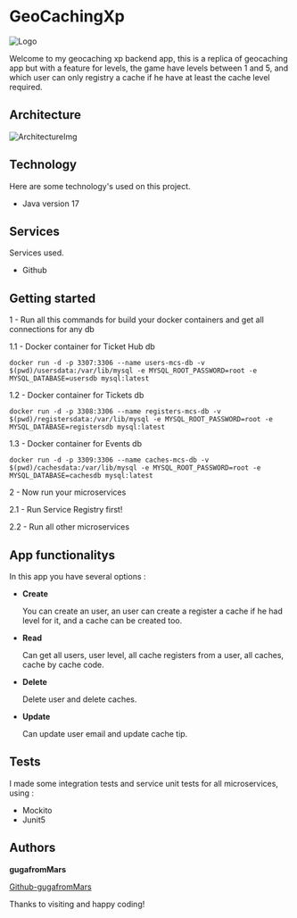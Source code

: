 # GeoCachingXp

![Logo](https://infoportugal.pt/wp-content/uploads/2020/02/Geocaching_B-1024x535.jpg)

Welcome to my geocaching xp backend app, this is a replica of geocaching app but with a feature for levels, the game have levels between 1 and 5, and which user can only registry a cache if he have at least the cache level required.

## Architecture

![ArchitectureImg](https://github.com/gugafromMARS/GeoCachingXp/assets/116969206/eb0c8b7e-5664-4e5a-9f9e-e6c05100db29)


## Technology

Here are some technology's used on this project.

* Java version 17

## Services

Services used.

* Github

## Getting started

1 - Run all this commands for build your docker containers and get all connections for any db

 1.1 - Docker container for Ticket Hub db
```shell script
docker run -d -p 3307:3306 --name users-mcs-db -v $(pwd)/usersdata:/var/lib/mysql -e MYSQL_ROOT_PASSWORD=root -e MYSQL_DATABASE=usersdb mysql:latest
```
 1.2 - Docker container for Tickets db
```shell script
docker run -d -p 3308:3306 --name registers-mcs-db -v $(pwd)/registersdata:/var/lib/mysql -e MYSQL_ROOT_PASSWORD=root -e MYSQL_DATABASE=registersdb mysql:latest
```
 1.3 - Docker container for Events db
```shell script
docker run -d -p 3309:3306 --name caches-mcs-db -v $(pwd)/cachesdata:/var/lib/mysql -e MYSQL_ROOT_PASSWORD=root -e MYSQL_DATABASE=cachesdb mysql:latest
```

2 - Now run your microservices

 2.1 - Run Service Registry first!

 2.2 - Run all other microservices

## App functionalitys

In this app you have several options :

* **Create**

  You can create an user, an user can create a register a cache if he had level for it, and a cache can be created too.

* **Read**
  
  Can get all users, user level, all cache registers from a user, all caches, cache by cache code.

* **Delete**

  Delete user and delete caches.

* **Update**

  Can update user email and update cache tip.

## Tests

I made some integration tests and service unit tests for all microservices, using :

* Mockito
* Junit5
  
 
## Authors

**gugafromMars**

[Github-gugafromMars](https://github.com/gugafromMARS)

Thanks to visiting and happy coding!
